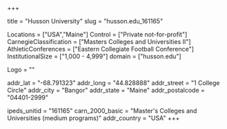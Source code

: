 
+++

title = "Husson University"
slug = "husson.edu_161165"

Locations = ["USA","Maine"]
Control = ["Private not-for-profit"]
CarnegieClassification = ["Masters Colleges and Universities II"]
AthleticConferences = ["Eastern Collegiate Football Conference"]
InstitutionalSize = ["1,000 - 4,999"]
domain = ["husson.edu"]

Logo = ""

addr_lat = "-68.791323"
addr_long = "44.828888"
addr_street = "1 College Circle"
addr_city = "Bangor"
addr_state = "Maine"
addr_postalcode = "04401-2999"

ipeds_unitid = "161165"
carn_2000_basic = "Master's Colleges and Universities (medium programs)"
addr_country = "USA"
+++
    
